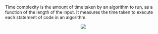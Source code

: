 <p>Time complexity is the amount of time taken by an algorithm to run, as a function of the length of the input. It measures the time taken to execute each statement of code in an algorithm.</p>


<p align="center">

<img src="./assets/Time_complexity.PNG">

<p>
